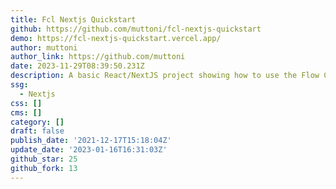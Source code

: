 ```yaml
---
title: Fcl Nextjs Quickstart
github: https://github.com/muttoni/fcl-nextjs-quickstart
demo: https://fcl-nextjs-quickstart.vercel.app/
author: muttoni
author_link: https://github.com/muttoni
date: 2023-11-29T08:39:50.231Z
description: A basic React/NextJS project showing how to use the Flow Client Library (FCL)
ssg:
  - Nextjs
css: []
cms: []
category: []
draft: false
publish_date: '2021-12-17T15:18:04Z'
update_date: '2023-01-16T16:31:03Z'
github_star: 25
github_fork: 13
---
```

